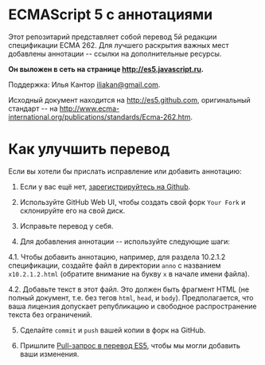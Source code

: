 # ECMAScript 5 с аннотациями

Этот репозитарий представляет собой перевод 5й редакции спецификации ECMA 262. Для лучшего раскрытия важных мест добавлены аннотации -- ссылки на дополнительные ресурсы.

**Он выложен в сеть на странице <http://es5.javascript.ru>.**

Поддержка: Илья Кантор <iliakan@gmail.com>.

Исходный документ находится на <http://es5.github.com>, оригинальный стандарт -- на <http://www.ecma-international.org/publications/standards/Ecma-262.htm>.

# Как улучшить перевод

Если вы хотели бы прислать исправление или добавить аннотацию:

  1. Если у вас ещё нет, [зарегистрируйтесь на Github][1].

  2. Используйте GitHub Web UI, чтобы создать свой форк `Your Fork` и склонируйте его на свой диск.

  3. Исправьте перевод у себя.

  4. Для добавления аннотации -- используйте следующие шаги:

  4.1.  Чтобы добавить аннотацию, например, для раздела 10.2.1.2 спецификации, создайте файл в директории `anno`
   с названием `x10.2.1.2.html` (обратите внимание на букву `x` в начале имени файла).

  4.2. Добавьте текст в этот файл. Это должен быть фрагмент HTML (не полный документ, т.е. без тегов `html`, `head`,
и `body`). Предполагается, что ваша лицензия допускает републикацию и свободное распространение текста без ограничений.

  5. Сделайте `commit` и `push` вашей копии в форк на GitHub.

  6. Пришлите [Pull-запрос в перевод ES5][3], чтобы мы могли добавить ваши изменения.

   [1]: https://github.com/signup/free

   [2]: http://github.com/iliakan/iliakan.github.com#fork_box

   [3]: http://github.com/iliakan/iliakan.github.com/pulls


